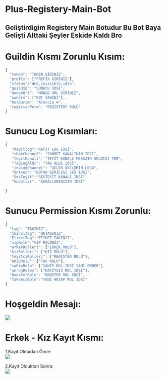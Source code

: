 # Plus-Registery-Main-Bot
## Geliştirdigim Registery Main Botudur Bu Bot Baya Gelişti Alttaki Şeyler Eskide Kaldı Bro

# Guildin Kısmı Zorunlu Kısım:
```js
{
  "token": "TOKEN GİRİNİZ",
  "prefix": ["PREFİX GİRİNİZ"],
  "status":"dnd,invisible,idle",
  "guildID": "SUNUCU IDSİ",
  "mongoUrl": "MONGO URL GİRİNİZ",
  "owners": ["BOT SAHİBİ"],
  "botDurum": "Alencia ❤️",
  "registerPerm": "REGİSTERY ROLÜ"
}
```

 # Sunucu Log Kısımları:
 ```js
 {
    "kayitlog":"KAYIT LOG IDSİ",
    "chatChannel": "SOHBET KANALININ IDSİ",
    "teyitKanali": "TEYİT KANALI MESAJIN GELDİGİ YER",
    "TagLogAldi": "TAG ALDI IDSİ",
    "invLogChannel": "GELEN ÜYELERİN LOGU",
    "botses": "BOTUN GİRİCEGİ SES IDSİ",
    "SesTeyit":"SESTEYİT KANALI IDSİ",
    "kurallar": "KURALLARINIZIN IDSİ"
  
}
```
# Sunucu Permission Kısmı Zorunlu:
```js
{
  "tag": "TAGINIZ",
  "ikinciTag": "UNTAGINIZ",
  "EtiketTag":"ETİKET TAGINIZ",
  "vipRole":"VİP ROLÜNÜZ",
  "erkekRolleri": ["ERKEK ROLÜ"],
  "kizRolleri": ["KIZ ROLÜ"],
  "teyitciRolleri": ["REGİSTER ROLÜ"],
  "ekipRolu": ["TAG ROLÜ"],
  "sahipRolu": ["SAHİP ROL IDSİ YANİ OWNER"],
  "unregRoles": ["KAYITSIZ ROL IDSİ"],
  "boosterRolu": "BOOSTER ROL IDSİ",
  "fakeAccRole":"YENİ HESAP ROL IDSİ"
}
```
 # Hoşgeldin Mesajı:
 <img src="https://cdn.discordapp.com/attachments/1022084277967532092/1029705593390366730/unknown.png">
 
 # Erkek - Kız Kayıt Kısmı:
 1.Kayıt Olmadan Önce:<br>
 <img src="https://cdn.discordapp.com/attachments/1022084277967532092/1029705255383990342/unknown.png">
 
 2.Kayıt Olduktan Sonra:<br>
 <img src="https://cdn.discordapp.com/attachments/1022084277967532092/1029705593390366730/unknown.png">
 
